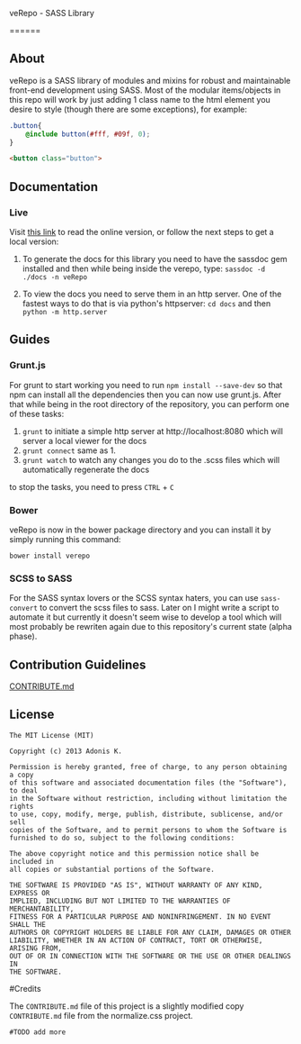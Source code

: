 veRepo - SASS Library

======

## About

veRepo is a SASS library of modules and mixins for robust and maintainable front-end development using SASS. Most of the modular items/objects in this repo will work by just adding 1 class name to the html element you desire to style (though there are some exceptions), for example:

```scss
.button{
	@include button(#fff, #09f, 0);
}
```

```html
<button class="button">
```

## Documentation

### Live

Visit [this link](http://varemenos.github.io/verepo/docs/) to read the online version, or follow the next steps to get a local version:

1. To generate the docs for this library you need to have the sassdoc gem installed and then while being inside the verepo, type: `sassdoc -d ./docs -n veRepo`

2. To view the docs you need to serve them in an http server. One of the fastest ways to do that is via python's httpserver: `cd docs` and then `python -m http.server`

## Guides

### Grunt.js

For grunt to start working you need to run `npm install --save-dev` so that npm can install all the dependencies then you can now use grunt.js. After that while being in the root directory of the repository, you can perform one of these tasks:

1. `grunt` to initiate a simple http server at http://localhost:8080 which will server a local viewer for the docs
2. `grunt connect` same as 1.
3. `grunt watch` to watch any changes you do to the .scss files which will automatically regenerate the docs

to stop the tasks, you need to press `CTRL` + `C`

### Bower

veRepo is now in the bower package directory and you can install it by simply running this command:

	bower install verepo

### SCSS to SASS

For the SASS syntax lovers or the SCSS syntax haters, you can use `sass-convert` to convert the scss files to sass. Later on I might write a script to automate it but currently it doesn't seem wise to develop a tool which will most probably be rewriten again due to this repository's current state (alpha phase).

## Contribution Guidelines

[CONTRIBUTE.md](CONTRIBUTE.md)

## License

	The MIT License (MIT)

	Copyright (c) 2013 Adonis K.

	Permission is hereby granted, free of charge, to any person obtaining a copy
	of this software and associated documentation files (the "Software"), to deal
	in the Software without restriction, including without limitation the rights
	to use, copy, modify, merge, publish, distribute, sublicense, and/or sell
	copies of the Software, and to permit persons to whom the Software is
	furnished to do so, subject to the following conditions:

	The above copyright notice and this permission notice shall be included in
	all copies or substantial portions of the Software.

	THE SOFTWARE IS PROVIDED "AS IS", WITHOUT WARRANTY OF ANY KIND, EXPRESS OR
	IMPLIED, INCLUDING BUT NOT LIMITED TO THE WARRANTIES OF MERCHANTABILITY,
	FITNESS FOR A PARTICULAR PURPOSE AND NONINFRINGEMENT. IN NO EVENT SHALL THE
	AUTHORS OR COPYRIGHT HOLDERS BE LIABLE FOR ANY CLAIM, DAMAGES OR OTHER
	LIABILITY, WHETHER IN AN ACTION OF CONTRACT, TORT OR OTHERWISE, ARISING FROM,
	OUT OF OR IN CONNECTION WITH THE SOFTWARE OR THE USE OR OTHER DEALINGS IN
	THE SOFTWARE.

#Credits

The `CONTRIBUTE.md` file of this project is a slightly modified copy `CONTRIBUTE.md` file from the normalize.css project.

	#TODO add more
